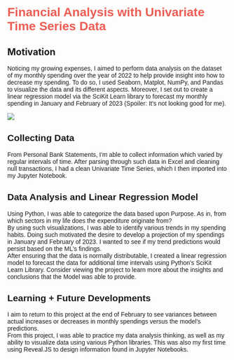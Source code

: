 <h1 style = "font-family: Arial; color: #ed5d53">Financial Analysis with Univariate Time Series Data</h1>

<h2 stlye = "font-family: Arial">Motivation</h2>

<p style = "font-family: Arial">
Noticing my growing expenses, I aimed to perform data analysis on the dataset of my monthly spending over the year of 2022 to help provide insight into how to decrease my spending. To do so, I used Seaborn, Matplot, NumPy, and Pandas to visualize the data and its different aspects. Moreover, I set out to create a linear regression model via the SciKit Learn library to forecast my monthly spending in January and February of 2023 (Spoiler: It's not looking good for me).
</p>

<img src = "https://raw.githubusercontent.com/PrayaagM/Financial-Analysis-with-Python/main/images/final%20forecast%20graph.png"></img>

<h2 style = "font-family: Arial"> Collecting Data</h2>

<p style = "font-family: Arial">
From Personal Bank Statements, I'm able to collect information which varied by regular intervals of time. After parsing through such data in Excel and cleaning null transactions, I had a clean Univariate Time Series, which I then imported into my Jupyter Notebook.
</p>

<h2 style = "font-family: Arial"> Data Analysis and Linear Regression Model</h2>

<p style = "font-family: Arial">
Using Python, I was able to categorize the data based upon Purpose. As in, from which sectors
in my life does the expenditure originate from? <br> By using such visualizations, I was able to identify various trends in my spending habits. Doing such motivated the desire to develop a projection of my spendings in January and February of 2023. I wanted to see if my trend predictions would persist based on the ML's findings. <br> After ensuring that the data is normally distributable, I created a linear regression model to forecast the data for additional time intervals using Python's SciKit Learn Library. Consider viewing the project to learn more about the insights and conclusions that the Model was able to provide.
</p>

<h2 style = "font-family: Arial"> Learning + Future Developments</h2>
<p style = "font-family: Arial">
I aim to return to this project at the end of February to see variances between actual increases or decreases in monthly spendings versus the model's predictions.<br>From this project, I was able to practice my data analysis thinking, as well as my ability to visualize data using various Python libraries. This was also my first time using Reveal.JS to design information found in Jupyter Notebooks.
</p>



